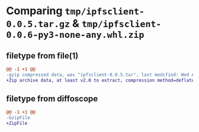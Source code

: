 # Comparing `tmp/ipfsclient-0.0.5.tar.gz` & `tmp/ipfsclient-0.0.6-py3-none-any.whl.zip`

## filetype from file(1)

```diff
@@ -1 +1 @@
-gzip compressed data, was "ipfsclient-0.0.5.tar", last modified: Wed Apr 19 00:34:09 2023, max compression
+Zip archive data, at least v2.0 to extract, compression method=deflate
```

## filetype from diffoscope

```diff
@@ -1 +1 @@
-GzipFile
+ZipFile
```

